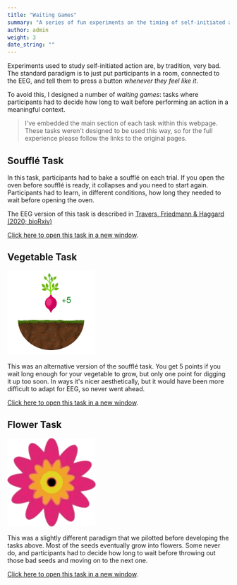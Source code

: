 ```yaml
---
title: "Waiting Games"
summary: "A series of fun experiments on the timing of self-initiated actions. With animations."
author: admin
weight: 3
date_string: ""
---
```



Experiments used to study self-initiated action are,
by tradition, very bad.
The standard paradigm is to just put participants in a room,
connected to the EEG,
and tell them to press a button *whenever they feel like it*.

To avoid this, I designed a number of *waiting games*:
tasks where participants had to decide how long to wait
before performing an action in a meaningful context.

> I've embedded the main section of each task within this webpage.
> These tasks weren't designed to be used this way, so for the full experience
> please follow the links to the original pages.

## Soufflé Task

In this task,
participants had to bake a soufflé on each trial.
If you open the oven before soufflé is ready,
it collapses and you need to start again.
Participants had to learn, in different conditions,
how long they needed to wait before opening the oven.

The EEG version of this task is described in
[Travers, Friedmann & Haggard (2020; bioRxiv)](https://www.biorxiv.org/content/10.1101/2020.04.16.045344v1)

<a target="_blank"
   href="http://eointravers.com/web/portfolio/souffle/">
    Click here to open this task in a new window</a>.

<div id="frame1"></div>


## Vegetable Task

<img alt="" src="veg.png"/>

This was an alternative version of the soufflé task.
You get 5 points if you wait long enough for your vegetable to grow,
but only one point for digging it up too soon.
In ways it's nicer aesthetically,
but it would have been more difficult to adapt for EEG,
so never went ahead.

<a target="_blank"
   href="http://eointravers.com/web/portfolio/veg/">
    Click here to open this task in a new window</a>.

<div id="frame2"></div>

## Flower Task

<img alt="" src="flowers.png"/>

This was a slightly different paradigm
that we pilotted before developing the tasks above.
Most of the seeds eventually grow into flowers.
Some never do, and participants had to decide how long to wait before
throwing out those bad seeds and moving on to the next one.

<a target="_blank"
   href="http://eointravers.com/web/portfolio/flower/">
    Click here to open this task in a new window</a>.

<div id="frame3"></div>


<style>
iframe {
    margin-left: auto;
    margin-right: auto;
    display: block;
}
img {
    max-width: 200px;
}
</style>

<script>
prevent_scroll = function(e){
    console.log(e)
    if(e.keyCode == 32) {
        e.preventDefault();
    }
}
// window.addEventListener('keydown', function(e) {
//   if(e.keyCode == 32 && e.target == document.body) {
//     e.preventDefault();
//   }
// });

// Populate the iframes only if the screen is wide enough
// (i.e. we're not on mobile)
populate = function(){
    let urls = ['http://eointravers.com/web/portfolio/souffle/index.html',
                'http://eointravers.com/web/portfolio/veg/index.html',
                'http://eointravers.com/web/portfolio/flowers/index.html'
               ];
    let widths = [600, 400, 400];
    let heights = [400, 400, 400];
    let W = window.innerWidth;
    console.log(W);
    if(W > 1000){
        // Not mobile
        for(let i=0; i<urls.length; i++){
            console.log(i)
            let iframe = document.createElement('iframe');
            iframe.setAttribute('src', urls[i])
            iframe.setAttribute('width', widths[i])
            iframe.setAttribute('height', heights[i])
            document.getElementById('frame' + (i+1)).append(iframe)
            iframe.addEventListener('keydown', prevent_scroll);
        }

    }
}
console.log(populate);
document.addEventListener('DOMContentLoaded',
                          x => setTimeout(populate, 1));
</script>
